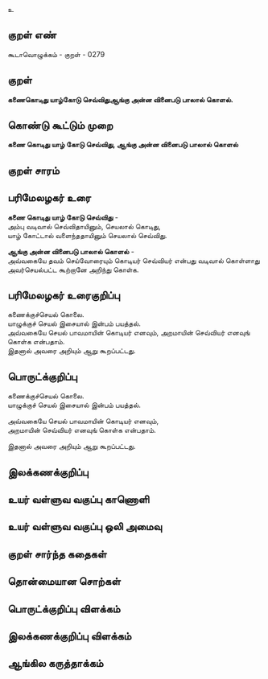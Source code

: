 உ

## குறள் எண் 

கூடாவொழுக்கம் - குறள் - 0279  

## குறள் 

**கணைகொடிது யாழ்கோடு செவ்விதுஆங்கு அன்ன 
வினைபடு பாலால் கொளல்.**  

## கொண்டு கூட்டும் முறை

**கணை கொடிது யாழ் கோடு செவ்விது, ஆங்கு அன்ன வினைபடு பாலால் கொளல்**  

## குறள் சாரம் 


## பரிமேலழகர் உரை

**கணை கொடிது யாழ் கோடு செவ்விது** -   
அம்பு வடிவால் செவ்விதாயினும், செயலால் கொடிது,   
யாழ் கோட்டால் வளைந்ததாயினும் செயலால் செவ்விது.   

**ஆங்கு அன்ன வினைபடு பாலால் கொளல்** -   
அவ்வகையே தவம் செய்வோரையும் கொடியர் செவ்வியர் என்பது வடிவால் கொள்ளாது   
அவர்செயல்பட்ட கூற்றானே அறிந்து கொள்க.   


## பரிமேலழகர் உரைகுறிப்பு   

கணைக்குச்செயல் கொலை.  
யாழுக்குச் செயல் இசையால் இன்பம் பயத்தல்.  
அவ்வகையே செயல் பாவமாயின் கொடியர் எனவும், அறமாயின் செவ்வியர் எனவுங் கொள்க என்பதாம்.  
இதனால் அவரை அறியும் ஆறு கூறப்பட்டது.    

## பொருட்க்குறிப்பு 

கணைக்குச்செயல் கொலை.  
யாழுக்குச் செயல் இசையால் இன்பம் பயத்தல்.  

அவ்வகையே செயல் பாவமாயின் கொடியர் எனவும்,   
அறமாயின் செவ்வியர் எனவுங் கொள்க என்பதாம்.    

இதனால் அவரை அறியும் ஆறு கூறப்பட்டது.     

## இலக்கணக்குறிப்பு  


## உயர் வள்ளுவ வகுப்பு காணொளி


## உயர் வள்ளுவ வகுப்பு ஒலி அமைவு 

 
## குறள் சார்ந்த கதைகள் 


## தொன்மையான சொற்கள்


## பொருட்க்குறிப்பு விளக்கம்


## இலக்கணக்குறிப்பு விளக்கம்


## ஆங்கில கருத்தாக்கம் 



